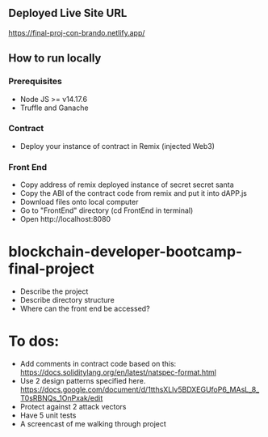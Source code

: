 ## Deployed Live Site URL
https://final-proj-con-brando.netlify.app/

## How to run locally
### Prerequisites
* Node JS >= v14.17.6
* Truffle and Ganache
### Contract
* Deploy your instance of contract in Remix (injected Web3)
### Front End
* Copy address of remix deployed instance of secret secret santa
* Copy the ABI of the contract code from remix and put it into dAPP.js
* Download files onto local computer
* Go to "FrontEnd" directory (cd FrontEnd in terminal)
* Open http://localhost:8080

# blockchain-developer-bootcamp-final-project

* Describe the project
* Describe directory structure
* Where can the front end be accessed?


# To dos:
* Add comments in contract code based on this: https://docs.soliditylang.org/en/latest/natspec-format.html
* Use 2 design patterns specified here. https://docs.google.com/document/d/1tthsXLlv5BDXEGUfoP6_MAsL_8_T0sRBNQs_1OnPxak/edit
* Protect against 2 attack vectors
* Have 5 unit tests
* A screencast of me walking through project
